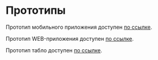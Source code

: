 # Прототипы

Прототип мобильного приложения доступен [по ссылке](https://www.figma.com/design/IMuxKJWTu2L1ZyE8oDyx8m/Untitled?node-id=1-583&t=Wf9fGfv2WfbmCpcR-4).

Прототип WEB-приложения доступен [по ссылке](https://www.figma.com/design/IMuxKJWTu2L1ZyE8oDyx8m/Untitled?node-id=1-3829&t=Wf9fGfv2WfbmCpcR-4).

Прототип табло доступен [по ссылке](https://www.figma.com/design/IMuxKJWTu2L1ZyE8oDyx8m/Untitled?node-id=5-4823&t=Wf9fGfv2WfbmCpcR-4).